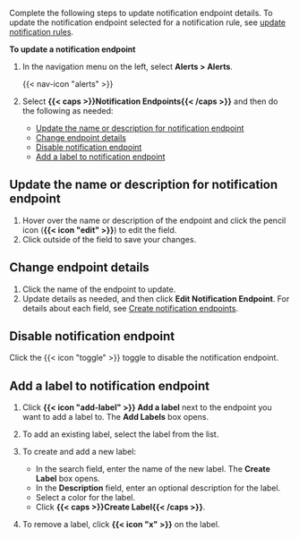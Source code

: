 
Complete the following steps to update notification endpoint details.
To update the notification endpoint selected for a notification rule, see [update notification rules](/influxdb/v2/monitor-alert/notification-rules/update/).

**To update a notification endpoint**

1. In the navigation menu on the left, select **Alerts > Alerts**.

    {{< nav-icon "alerts" >}}

2. Select **{{< caps >}}Notification Endpoints{{< /caps >}}** and then do the following as needed:

    - [Update the name or description for notification endpoint](#update-the-name-or-description-for-notification-endpoint)
    - [Change endpoint details](#change-endpoint-details)
    - [Disable notification endpoint](#disable-notification-endpoint)
    - [Add a label to notification endpoint](#add-a-label-to-notification-endpoint)

## Update the name or description for notification endpoint
1. Hover over the name or description of the endpoint and click the pencil icon
   (**{{< icon "edit" >}}**) to edit the field.
2. Click outside of the field to save your changes.

## Change endpoint details
1. Click the name of the endpoint to update.
2. Update details as needed, and then click **Edit Notification Endpoint**.
   For details about each field, see [Create notification endpoints](/influxdb/v2/monitor-alert/notification-endpoints/create/).

## Disable notification endpoint
Click the {{< icon "toggle" >}} toggle to disable the notification endpoint.

## Add a label to notification endpoint
1. Click **{{< icon "add-label" >}} Add a label** next to the endpoint you want to add a label to.
   The **Add Labels** box opens.
2. To add an existing label, select the label from the list.
3. To create and add a new label:

    - In the search field, enter the name of the new label. The **Create Label** box opens.
    - In the **Description** field, enter an optional description for the label.
    - Select a color for the label.
    - Click **{{< caps >}}Create Label{{< /caps >}}**.

4. To remove a label, click **{{< icon "x" >}}** on the label.
